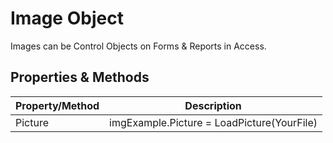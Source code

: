 # Image Object

Images can be Control Objects on Forms & Reports in Access.

## Properties & Methods
| Property/Method | Description |  
| -- | -- |  
| Picture | imgExample.Picture = LoadPicture(YourFile) |  

